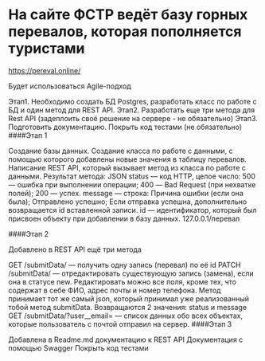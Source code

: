 # На сайте ФСТР ведёт базу горных перевалов, которая пополняется туристами
https://pereval.online/

Будет использоваться Agile-подход

Этап1. Необходимо создать БД Postgres, разработать класс по работе с БД и один метод для REST API.
Этап2. Разработать еще три метода для Rest API (задеплоить своё решение на сервере - не обязательно)
Этап3. Подготовить документацию. Покрыть код тестами (не обязательно)
####Этап 1

Создание базы данных.
Создание класса по работе с данными, с помощью которого добавлены новые значения в таблицу перевалов.
Написание REST API, который вызывает метод из класса по работе с данными.
Результат метода: JSON
status — код HTTP, целое число: 500 — ошибка при выполнении операции; 400 — Bad Request (при нехватке полей); 200 — успех.
message — строка: Причина ошибки (если она была); Отправлено успешно; Если отправка успешна, дополнительно возвращается id вставленной записи.
id — идентификатор, который был присвоен объекту при добавлении в базу данных.
127.0.0.1/перевал

####Этап 2

Добавлено в REST API ещё три метода

GET /submitData/ — получить одну запись (перевал) по её id
PATCH /submitData/ — отредактировать существующую запись (замена), если она в статусе new. Редактировать можно все поля, кроме тех, что содержат в себе ФИО, адрес почты и номер телефона. Метод принимает тот же самый json, который принимал уже реализованный тобой метод submitData. Возвращаются 2 значения: status и message
GET /submitData/?user__email= — список данных обо всех объектах, которые пользователь с почтой отправил на сервер.
####Этап 3

Добавлена в Readme.md документацию к REST API
Документация с помощью Swagger
Покрыть код тестами
